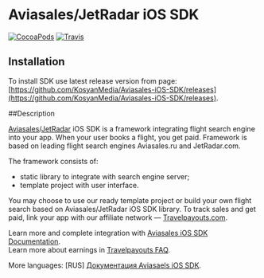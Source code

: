 Aviasales/JetRadar iOS SDK
=================
[![CocoaPods](https://img.shields.io/cocoapods/p/AviasalesSDK.svg)](https://cocoapods.org/pods/AviasalesSDK)
[![Travis](https://img.shields.io/travis/KosyanMedia/Aviasales-iOS-SDK/master.svg)](https://travis-ci.org/KosyanMedia/Aviasales-iOS-SDK)

## Installation
To install SDK use latest release version from page: [https://github.com/KosyanMedia/Aviasales-iOS-SDK/releases](https://github.com/KosyanMedia/Aviasales-iOS-SDK/releases).

##Description


[Aviasales](http://www.aviasales.ru)/[JetRadar](http://www.jetradar.com) iOS SDK is a framework integrating flight search engine into your app. When your user books a flight, you get paid. Framework is based on leading flight search engines Aviasales.ru and JetRadar.com.

The framework consists of:
* static library to integrate with search engine server;
* template project with user interface.
 
You may choose to use our ready template project or build your own flight search based on Aviasales/JetRadar iOS SDK library. To track sales and get paid, link your app with our affiliate network — [Travelpayouts.com](http://www.travelpayouts.com/).

Learn more and complete integration with [Aviasales iOS SDK Documentation](https://github.com/KosyanMedia/Aviasales-iOS-SDK/wiki/Aviasales-SDK-Documentation).
<br>Learn more about earnings in [Travelpayouts FAQ](http://support.travelpayouts.com/entries/23225382-Commission-and-payments).

More languages: [RUS] [Документация Aviasaels iOS SDK](https://github.com/KosyanMedia/Aviasales-iOS-SDK/wiki/%D0%94%D0%BE%D0%BA%D1%83%D0%BC%D0%B5%D0%BD%D1%82%D0%B0%D1%86%D0%B8%D1%8F-Aviasales-SDK).
